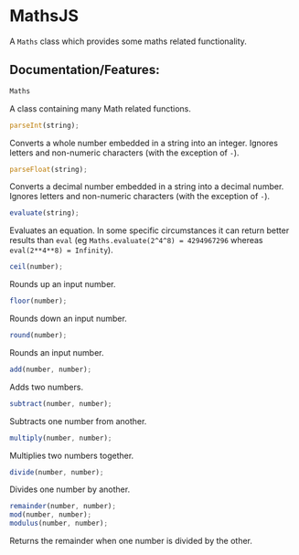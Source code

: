 # MathsJS
A `Maths` class which provides some maths related functionality.

## Documentation/Features:
```js
Maths
```
A class containing many Math related functions.

```js
parseInt(string);
```
Converts a whole number embedded in a string into an integer. Ignores letters and non-numeric characters (with the exception of `-`).

```js
parseFloat(string);
```
Converts a decimal number embedded in a string into a decimal number. Ignores letters and non-numeric characters (with the exception of `-`).

```js
evaluate(string);
```
Evaluates an equation. In some specific circumstances it can return better results than `eval` (eg `Maths.evaluate(2^4^8) = 4294967296` whereas `eval(2**4**8) = Infinity`).

```js
ceil(number);
```
Rounds up an input number.

```js
floor(number);
```
Rounds down an input number.

```js
round(number);
```
Rounds an input number.

```js
add(number, number);
```
Adds two numbers.

```js
subtract(number, number);
```
Subtracts one number from another.

```js
multiply(number, number);
```
Multiplies two numbers together.

```js
divide(number, number);
```
Divides one number by another.

```js
remainder(number, number);
mod(number, number);
modulus(number, number);
```
Returns the remainder when one number is divided by the other.
